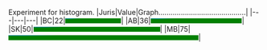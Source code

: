Experiment for histogram.
|Juris|Value|Graph...........................................|
|---|---|---|
|BC|22|<img src="green.gif" height="10" width="22%" alt='22'>|
|AB|36|<img src="green.gif" height="10" width="36%" alt='36'>|
|SK|50|<img src="green.gif" height="10" width="50%" alt='50'>|
|MB|75|<img src="green.gif" height="10" width="75%" alt='75'>|